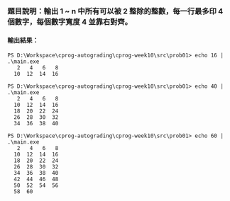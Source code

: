 ### 題目說明：輸出 1 ~ n 中所有可以被 2 整除的整數，每一行最多印 4 個數字，每個數字寬度 4 並靠右對齊。

#### 輸出結果：

```text
PS D:\Workspace\cprog-autograding\cprog-week10\src\prob01> echo 16 | .\main.exe
   2   4   6   8
  10  12  14  16

PS D:\Workspace\cprog-autograding\cprog-week10\src\prob01> echo 40 | .\main.exe
   2   4   6   8
  10  12  14  16
  18  20  22  24
  26  28  30  32
  34  36  38  40

PS D:\Workspace\cprog-autograding\cprog-week10\src\prob01> echo 60 | .\main.exe
   2   4   6   8
  10  12  14  16
  18  20  22  24
  26  28  30  32
  34  36  38  40
  42  44  46  48
  50  52  54  56
  58  60
```
